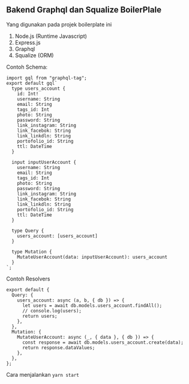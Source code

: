 
## Bakend Graphql dan Squalize BoilerPlale

Yang digunakan pada projek boilerplate ini
1. Node.js (Runtime Javascript)
2. Express.js 
3. Graphql 
4. Squalize (ORM)


Contoh Schema:
```
import gql from "graphql-tag";
export default gql`
  type users_account {
    id: Int!
    username: String
    email: String
    tags_id: Int
    photo: String
    password: String
    link_instagram: String
    link_facebok: String
    link_linkdln: String
    portofolio_id: String
    ttl: DateTime
  }

  input inputUserAccount {
    username: String
    email: String
    tags_id: Int
    photo: String
    password: String
    link_instagram: String
    link_facebok: String
    link_linkdln: String
    portofolio_id: String
    ttl: DateTime
  }

  type Query {
    users_account: [users_account]
  }

  type Mutation {
    MutateUserAccount(data: inputUserAccount): users_account
  }
`;
```


Contoh Resolvers

```
export default {
  Query: {
    users_account: async (a, b, { db }) => {
      let users = await db.models.users_account.findAll();
      // console.log(users);
      return users;
    },
  },
  Mutation: {
    MutateUserAccount: async (_, { data }, { db }) => {
      const response = await db.models.users_account.create(data);
      return response.dataValues;
    },
  },
};

```
Cara menjalankan `yarn start`

